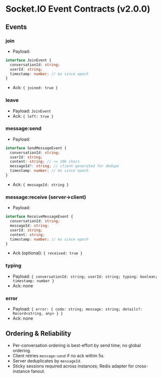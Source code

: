 # Socket.IO Event Contracts (v2.0.0)

## Events

### join

- Payload:

```ts
interface JoinEvent {
  conversationId: string;
  userId: string;
  timestamp: number; // ms since epoch
}
```

- Ack: `{ joined: true }`

### leave

- Payload: `JoinEvent`
- Ack: `{ left: true }`

### message:send

- Payload:

```ts
interface SendMessageEvent {
  conversationId: string;
  userId: string;
  content: string; // <= 10k chars
  messageId?: string; // client-generated for dedupe
  timestamp: number; // ms since epoch
}
```

- Ack: `{ messageId: string }`

### message:receive (server->client)

- Payload:

```ts
interface ReceiveMessageEvent {
  conversationId: string;
  messageId: string;
  userId: string;
  content: string;
  timestamp: number; // ms since epoch
}
```

- Ack (optional): `{ received: true }`

### typing

- Payload: `{ conversationId: string; userId: string; typing: boolean; timestamp: number }`
- Ack: none

### error

- Payload: `{ error: { code: string; message: string; details?: Record<string, any> } }`
- Ack: none

## Ordering & Reliability

- Per-conversation ordering is best-effort by send time; no global ordering.
- Client retries `message:send` if no ack within 5s.
- Server deduplicates by `messageId`.
- Sticky sessions required across instances; Redis adapter for cross-instance fanout.
